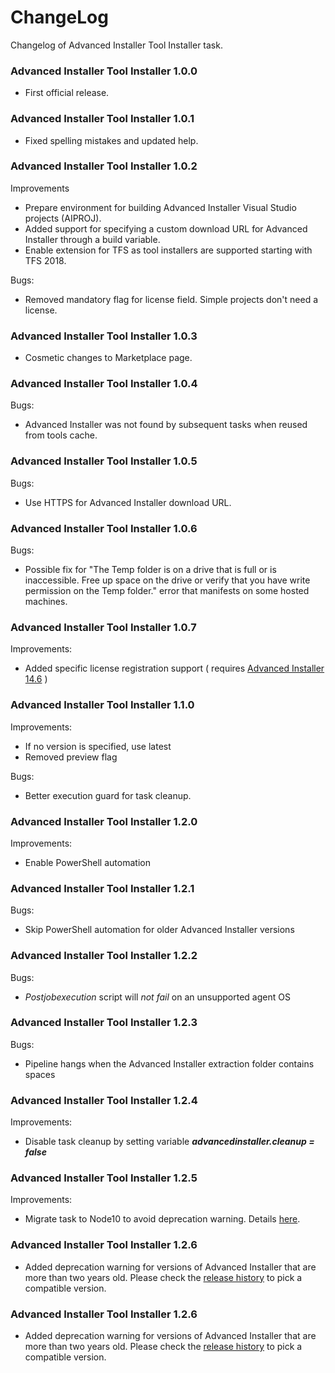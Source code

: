 # ChangeLog

Changelog of Advanced Installer Tool Installer task.

### Advanced Installer Tool Installer 1.0.0

* First official release.

### Advanced Installer Tool Installer 1.0.1

* Fixed spelling mistakes and updated help.

### Advanced Installer Tool Installer 1.0.2

Improvements
* Prepare environment for building Advanced Installer Visual Studio projects (AIPROJ).
* Added support for specifying a custom download URL for Advanced Installer through a build variable.
* Enable extension for TFS as tool installers are supported starting with TFS 2018.

Bugs:
* Removed mandatory flag for license field. Simple projects don't need a license.

### Advanced Installer Tool Installer 1.0.3

* Cosmetic changes to Marketplace page.

### Advanced Installer Tool Installer 1.0.4

Bugs:
* Advanced Installer was not found by subsequent tasks when reused from tools cache.

### Advanced Installer Tool Installer 1.0.5

Bugs:
* Use HTTPS for Advanced Installer download URL.

### Advanced Installer Tool Installer 1.0.6

Bugs:
* Possible fix for "The Temp folder is on a drive that is full or is inaccessible.
Free up space on the drive or verify that you have write permission on the Temp folder." error that
manifests on some hosted machines.

### Advanced Installer Tool Installer 1.0.7

Improvements:
* Added specific license registration support ( requires [Advanced Installer 14.6](https://www.advancedinstaller.com/version-history.html) )

### Advanced Installer Tool Installer 1.1.0

Improvements:
* If no version is specified, use latest
* Removed preview flag

Bugs:
* Better execution guard for task cleanup.

### Advanced Installer Tool Installer 1.2.0

Improvements:
* Enable PowerShell automation

### Advanced Installer Tool Installer 1.2.1

Bugs:
* Skip PowerShell automation for older Advanced Installer versions

### Advanced Installer Tool Installer 1.2.2

Bugs:
* *Postjobexecution* script will *not fail* on an unsupported agent OS

### Advanced Installer Tool Installer 1.2.3

Bugs:
* Pipeline hangs when the Advanced Installer extraction folder contains spaces

### Advanced Installer Tool Installer 1.2.4

Improvements:
* Disable task cleanup by setting variable _**advancedinstaller.cleanup = false**_

### Advanced Installer Tool Installer 1.2.5

Improvements:
* Migrate task to Node10 to avoid deprecation warning. Details [here](https://github.com/microsoft/azure-pipelines-tasks/blob/master/docs/migrateNode10.md).

### Advanced Installer Tool Installer 1.2.6

* Added deprecation warning for versions of Advanced Installer that are more than two years old. Please check the [release history](https://www.advancedinstaller.com/version-history.html) to pick a compatible version.

### Advanced Installer Tool Installer 1.2.6

* Added deprecation warning for versions of Advanced Installer that are more than two years old. Please check the [release history](https://www.advancedinstaller.com/version-history.html) to pick a compatible version.
